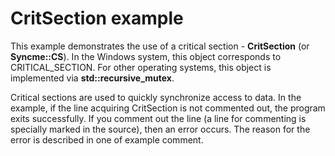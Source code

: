 # CritSection example

This example demonstrates the use of a critical section - **CritSection** (or **Syncme::CS**). In the Windows system, this object corresponds to CRITICAL_SECTION. For other operating systems, this object is implemented via **std::recursive_mutex**.

Critical sections are used to quickly synchronize access to data. In the example, if the line acquiring CritSection is not commented out, the program exits successfully. If you comment out the line (a line for commenting is specially marked in the source), then an error occurs. The reason for the error is described in one of example comment.

